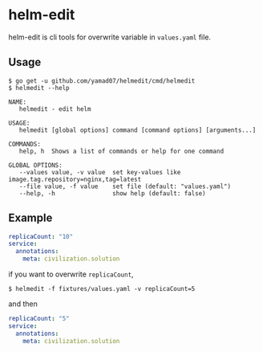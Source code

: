# helm-edit
helm-edit is cli tools for overwrite variable in `values.yaml` file.

## Usage
```
$ go get -u github.com/yamad07/helmedit/cmd/helmedit
$ helmedit --help

NAME:
   helmedit - edit helm

USAGE:
   helmedit [global options] command [command options] [arguments...]

COMMANDS:
   help, h  Shows a list of commands or help for one command

GLOBAL OPTIONS:
   --values value, -v value  set key-values like image.tag.repository=nginx,tag=latest
   --file value, -f value    set file (default: "values.yaml")
   --help, -h                show help (default: false)
```

## Example
```fixtures/values.yaml
replicaCount: "10"
service:
  annotations:
    meta: civilization.solution

```

if you want to overwrite `replicaCount`,
```
$ helmedit -f fixtures/values.yaml -v replicaCount=5
```

and then

```fixtures/values.yaml
replicaCount: "5"
service:
  annotations:
    meta: civilization.solution

```

